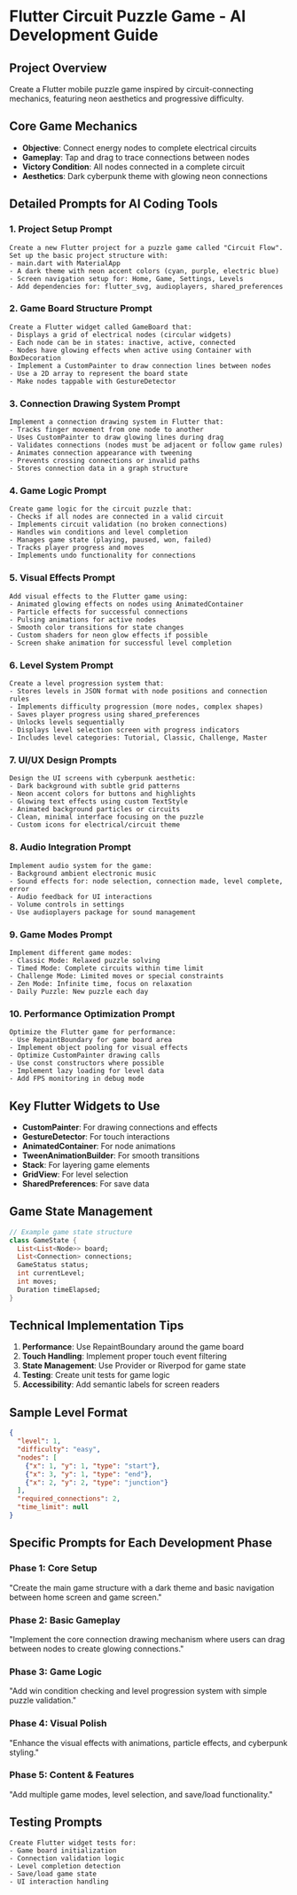 # Flutter Circuit Puzzle Game - AI Development Guide

## Project Overview
Create a Flutter mobile puzzle game inspired by circuit-connecting mechanics, featuring neon aesthetics and progressive difficulty.

## Core Game Mechanics
- **Objective**: Connect energy nodes to complete electrical circuits
- **Gameplay**: Tap and drag to trace connections between nodes
- **Victory Condition**: All nodes connected in a complete circuit
- **Aesthetics**: Dark cyberpunk theme with glowing neon connections

## Detailed Prompts for AI Coding Tools

### 1. Project Setup Prompt
```
Create a new Flutter project for a puzzle game called "Circuit Flow". Set up the basic project structure with:
- main.dart with MaterialApp
- A dark theme with neon accent colors (cyan, purple, electric blue)
- Screen navigation setup for: Home, Game, Settings, Levels
- Add dependencies for: flutter_svg, audioplayers, shared_preferences
```

### 2. Game Board Structure Prompt
```
Create a Flutter widget called GameBoard that:
- Displays a grid of electrical nodes (circular widgets)
- Each node can be in states: inactive, active, connected
- Nodes have glowing effects when active using Container with BoxDecoration
- Implement a CustomPainter to draw connection lines between nodes
- Use a 2D array to represent the board state
- Make nodes tappable with GestureDetector
```

### 3. Connection Drawing System Prompt
```
Implement a connection drawing system in Flutter that:
- Tracks finger movement from one node to another
- Uses CustomPainter to draw glowing lines during drag
- Validates connections (nodes must be adjacent or follow game rules)
- Animates connection appearance with tweening
- Prevents crossing connections or invalid paths
- Stores connection data in a graph structure
```

### 4. Game Logic Prompt
```
Create game logic for the circuit puzzle that:
- Checks if all nodes are connected in a valid circuit
- Implements circuit validation (no broken connections)
- Handles win conditions and level completion
- Manages game state (playing, paused, won, failed)
- Tracks player progress and moves
- Implements undo functionality for connections
```

### 5. Visual Effects Prompt
```
Add visual effects to the Flutter game using:
- Animated glowing effects on nodes using AnimatedContainer
- Particle effects for successful connections
- Pulsing animations for active nodes
- Smooth color transitions for state changes
- Custom shaders for neon glow effects if possible
- Screen shake animation for successful level completion
```

### 6. Level System Prompt
```
Create a level progression system that:
- Stores levels in JSON format with node positions and connection rules
- Implements difficulty progression (more nodes, complex shapes)
- Saves player progress using shared_preferences
- Unlocks levels sequentially
- Displays level selection screen with progress indicators
- Includes level categories: Tutorial, Classic, Challenge, Master
```

### 7. UI/UX Design Prompts
```
Design the UI screens with cyberpunk aesthetic:
- Dark background with subtle grid patterns
- Neon accent colors for buttons and highlights
- Glowing text effects using custom TextStyle
- Animated background particles or circuits
- Clean, minimal interface focusing on the puzzle
- Custom icons for electrical/circuit theme
```

### 8. Audio Integration Prompt
```
Implement audio system for the game:
- Background ambient electronic music
- Sound effects for: node selection, connection made, level complete, error
- Audio feedback for UI interactions
- Volume controls in settings
- Use audioplayers package for sound management
```

### 9. Game Modes Prompt
```
Implement different game modes:
- Classic Mode: Relaxed puzzle solving
- Timed Mode: Complete circuits within time limit
- Challenge Mode: Limited moves or special constraints
- Zen Mode: Infinite time, focus on relaxation
- Daily Puzzle: New puzzle each day
```

### 10. Performance Optimization Prompt
```
Optimize the Flutter game for performance:
- Use RepaintBoundary for game board area
- Implement object pooling for visual effects
- Optimize CustomPainter drawing calls
- Use const constructors where possible
- Implement lazy loading for level data
- Add FPS monitoring in debug mode
```

## Key Flutter Widgets to Use
- **CustomPainter**: For drawing connections and effects
- **GestureDetector**: For touch interactions
- **AnimatedContainer**: For node animations
- **TweenAnimationBuilder**: For smooth transitions
- **Stack**: For layering game elements
- **GridView**: For level selection
- **SharedPreferences**: For save data

## Game State Management
```dart
// Example game state structure
class GameState {
  List<List<Node>> board;
  List<Connection> connections;
  GameStatus status;
  int currentLevel;
  int moves;
  Duration timeElapsed;
}
```

## Technical Implementation Tips
1. **Performance**: Use RepaintBoundary around the game board
2. **Touch Handling**: Implement proper touch event filtering
3. **State Management**: Use Provider or Riverpod for game state
4. **Testing**: Create unit tests for game logic
5. **Accessibility**: Add semantic labels for screen readers

## Sample Level Format
```json
{
  "level": 1,
  "difficulty": "easy",
  "nodes": [
    {"x": 1, "y": 1, "type": "start"},
    {"x": 3, "y": 1, "type": "end"},
    {"x": 2, "y": 2, "type": "junction"}
  ],
  "required_connections": 2,
  "time_limit": null
}
```

## Specific Prompts for Each Development Phase

### Phase 1: Core Setup
"Create the main game structure with a dark theme and basic navigation between home screen and game screen."

### Phase 2: Basic Gameplay
"Implement the core connection drawing mechanism where users can drag between nodes to create glowing connections."

### Phase 3: Game Logic
"Add win condition checking and level progression system with simple puzzle validation."

### Phase 4: Visual Polish
"Enhance the visual effects with animations, particle effects, and cyberpunk styling."

### Phase 5: Content & Features
"Add multiple game modes, level selection, and save/load functionality."

## Testing Prompts
```
Create Flutter widget tests for:
- Game board initialization
- Connection validation logic
- Level completion detection
- Save/load game state
- UI interaction handling
```

